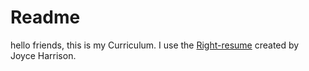 # Readme

hello friends, this is my Curriculum. I use the [Right-resume](https://templateflip.com/templates/right-resume/) created by Joyce Harrison.